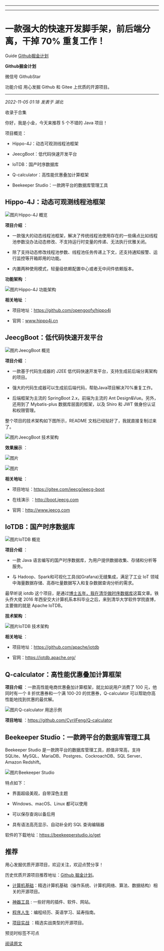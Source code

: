 ----------------------------------------
----------------------------------------
#  一款强大的快速开发脚手架，前后端分离，干掉 70% 重复工作！

Guide  [ Github掘金计划 ](javascript:void\(0\);)

**Github掘金计划** ![]()

微信号 GithubStar

功能介绍 用心发掘 Github 和 Gitee 上优质的开源项目。

____

_2022-11-05 01:18_ _发表于 湖北_

收录于合集

你好，我是小金，今天来推荐 5 个不错的 Java 项目！

项目概览：

  * Hippo-4J：动态可观测线程池框架

  * JeecgBoot：低代码快速开发平台

  * IoTDB：国产时序数据库

  * Q-calculator：高性能优惠叠加计算框架

  * Beekeeper Studio：一款跨平台的数据库管理工具

## Hippo-4J：动态可观测线程池框架

  

![图片](https://mmbiz.qpic.cn/mmbiz_png/BcyAypujBVblUodfNAAL9mCxtDsL9NHKKD74EFKfna8kf4WPYT85BOKD289ibsRxReVCBCEiaVgI0NyckJl4PE9A/640?wx_fmt=png&wxfrom=5&wx_lazy=1&wx_co=1)Hippo-4J
概览

  

 **项目介绍** ：

  * 一款强大的动态线程池框架，解决了传统线程池使用存在的一些痛点比如线程池参数没办法动态修改、不支持运行时变量的传递、无法执行优雅关闭。

  * 除了支持动态修改线程池参数、线程池任务传递上下文，还支持通知报警、运行监控等开箱即用的功能。

  * 内置两种使用模式，轻量级依赖配置中心或者无中间件依赖版本。

 **功能架构** ：

  

![图片](https://mmbiz.qpic.cn/mmbiz_png/BcyAypujBVblUodfNAAL9mCxtDsL9NHKMNwaic9SVYRY3xKbQ4AKqp45IhYMHicUS0ejHDl4zdeBmmgXQzcGkk3Q/640?wx_fmt=png)Hippo-4J
功能架构

  

 **相关地址** ：

  * 项目地址：https://github.com/opengoofy/hippo4j

  * 官网：www.hippo4j.cn

## JeecgBoot：低代码快速开发平台

  

![图片](https://mmbiz.qpic.cn/mmbiz_png/BcyAypujBVblUodfNAAL9mCxtDsL9NHKW6S8k3D7olpqWZ0CLStcaJ7zUsefdQniawj6jiaj8QRuVqkAGQ1pw37w/640?wx_fmt=png)JeecgBoot
概览

  

 **项目介绍** ：

  * 一款基于代码生成器的 J2EE 低代码快速开发平台，支持生成前后端分离架构的项目。

  * 强大的代码生成器可以生成前后端代码，帮助Java项目解决70%重复工作。

  * 后端框架为主流的 SpringBoot 2.x，前端为主流的 Ant Design&Vue。另外，还用到了 Mybatis-plus 数据库层面的框架，以及 Shiro 和 JWT 做身份认证和权限管理。

整个项目的技术架构如下图所示，README 文档已经贴好了，我就直接复制过来了。

  

![图片](https://mmbiz.qpic.cn/mmbiz_png/BcyAypujBVblUodfNAAL9mCxtDsL9NHKuVsRuxCpvktGlics0NfA9vwVOaTOvnU30eUoVBRyjNzhUoicZqwHfibvg/640?wx_fmt=png)JeecgBoot
技术架构

  

 **效果展示** ：

  

![图片](https://mmbiz.qpic.cn/mmbiz_png/BcyAypujBVblUodfNAAL9mCxtDsL9NHKYHn9BAkdc6H7l2KicxbSdGE9wDmiaau6LDfkpK9ydroCiaMibOMwGpYQAw/640?wx_fmt=png)

  

  

![图片](https://mmbiz.qpic.cn/mmbiz_png/BcyAypujBVblUodfNAAL9mCxtDsL9NHK86RZWe1ez7bwvf5GMNr0DBbtmAuYQ677JQzcCtjKtSiafELUYPegp3A/640?wx_fmt=png)

  

 **相关地址** ：

  * 项目地址：https://gitee.com/jeecg/jeecg-boot

  * 在线演示 ：http://boot.jeecg.com

  * 官网：http://www.jeecg.com

## IoTDB：国产时序数据库

  

![图片](https://mmbiz.qpic.cn/mmbiz_png/BcyAypujBVblUodfNAAL9mCxtDsL9NHKncGaHMgkNPicECT09egmicr0E1Zg2icwib98gtJXV9ppkIocIIIn4x5kxQ/640?wx_fmt=png)IoTDB
概览

  

 **项目介绍** ：

  * 一款 Java 语言编写的国产时序数据库，为用户提供数据收集、存储和分析等服务。

  * 与 Hadoop、Spark和可视化工具(如Grafana)无缝集成，满足了工业 IoT 领域中海量数据存储、高吞吐量数据写入和复杂数据查询分析的需求。

最早听说 iotdb
这个项目，是通过[博士五年，我在清华做时序数据库](https://mp.weixin.qq.com/s?__biz=MzUzNzE2MDQ0Mg==&mid=2247484370&idx=1&sn=0c9c2471d4f8556c2527794ff5f766a7&scene=21#wechat_redirect)这篇文章。铁头乔大佬
2016 年西安交大计算机系本科毕业之后，来到清华大学软件学院直博，主要做的就是 Apache IoTDB。

 **技术架构** ：

  

![图片](https://mmbiz.qpic.cn/mmbiz_png/BcyAypujBVblUodfNAAL9mCxtDsL9NHKkQIfWs21GHFmHiaZ8OoqeH3wobTEmkTh5RiandM7icW8NHUHttWZqgVKg/640?wx_fmt=png)IoTDB
技术架构

  

 **相关地址** ：

  * 项目地址：https://github.com/apache/iotdb

  * 官网：https://iotdb.apache.org/

## Q-calculator：高性能优惠叠加计算框架

 **项目介绍** ：一款高性能电商优惠叠加计算框架，就比如说用户消费了 100 元，他同时有一个 8 折优惠券和一个满 100-20
的优惠券，Q-calculator 可以帮助你高性能地找到优惠的最优解。

  

![图片](https://mmbiz.qpic.cn/mmbiz_png/BcyAypujBVblUodfNAAL9mCxtDsL9NHKfCpC94ZQZt8XeBGaUzWgWoGvLlpuvha72JvrkOzrnrf6EibUcg3omAg/640?wx_fmt=png)Q-calculator
用途示例

  

 **项目地址** ：https://github.com/CyrilFeng/Q-calculator

## Beekeeper Studio：一款跨平台的数据库管理工具

Beekeeper Studio 是一款跨平台的数据库管理工具，颜值非常高，支持
SQLite、MySQL、MariaDB、Postgres、CockroachDB、SQL Server、Amazon Redshift。

  

![图片](https://mmbiz.qpic.cn/mmbiz_png/BcyAypujBVblUodfNAAL9mCxtDsL9NHKWWZ6eyO49vKTMFC7InSpFicVx7dyabbR3W8pdUaBjNHBvrtSHkxAgUQ/640?wx_fmt=png)Beekeeper
Studio

  

特点如下：

  * 界面超级美观，自带深色主题

  * Windows、macOS、Linux 都可以使用

  * 可以保存查询以备后用

  * 具有语法高亮显示、自动补全的 SQL 查询编辑器

软件的下载地址：https://beekeeperstudio.io/get

## 推荐

用心发掘优质开源项目，欢迎关注，欢迎点赞分享！

历史优质开源项目推荐地址：[Github
掘金计划](https://mp.weixin.qq.com/mp/appmsgalbum?__biz=MzIwNDgzMzI3Mg==&action=getalbum&album_id=1571213952619954180#wechat_redirect)。

  * [计算机基础](https://mp.weixin.qq.com/mp/appmsgalbum?action=getalbum&album_id=1635325633234780161&__biz=MzIwNDgzMzI3Mg==#wechat_redirect)：精选计算机基础（操作系统、计算机网络、算法、数据结构）相关的开源项目。

  * [神器工具](https://mp.weixin.qq.com/mp/appmsgalbum?__biz=MzIwNDgzMzI3Mg==&action=getalbum&album_id=1692140336665378820#wechat_redirect) : 一些好用的插件、软件、网站。

  * [程序人生](https://mp.weixin.qq.com/mp/appmsgalbum?__biz=MzIwNDgzMzI3Mg==&action=getalbum&album_id=2084343476975878144#wechat_redirect)：编程经历、英语学习、延寿指南。

  * [项目实战](https://mp.weixin.qq.com/mp/appmsgalbum?action=getalbum&album_id=1632590550748938241&__biz=MzIwNDgzMzI3Mg==#wechat_redirect) ：精选实战类型的开源项目。

预览时标签不可点

[阅读原文](javascript:;)

